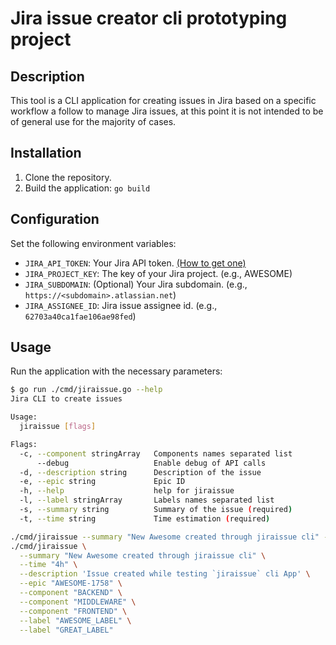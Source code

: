 # Jira issue creator cli prototyping project

## Description

This tool is a CLI application for creating issues in Jira based on a specific workflow a follow to manage Jira issues, at this point it is not intended to be of general use for the majority of cases.

## Installation
1. Clone the repository.
2. Build the application: `go build`

## Configuration
Set the following environment variables:
- `JIRA_API_TOKEN`: Your Jira API token. [(How to get one)](https://developer.atlassian.com/cloud/jira/platform/basic-auth-for-rest-apis/)
- `JIRA_PROJECT_KEY`: The key of your Jira project. (e.g., AWESOME)
- `JIRA_SUBDOMAIN`: (Optional) Your Jira subdomain. (e.g., `https://<subdomain>.atlassian.net`)
- `JIRA_ASSIGNEE_ID`: Jira issue assignee id. (e.g., `62703a40ca1fae106ae98fed`)

## Usage
Run the application with the necessary parameters:

```bash
$ go run ./cmd/jiraissue.go --help
Jira CLI to create issues

Usage:
  jiraissue [flags]

Flags:
  -c, --component stringArray   Components names separated list
      --debug                   Enable debug of API calls
  -d, --description string      Description of the issue
  -e, --epic string             Epic ID
  -h, --help                    help for jiraissue
  -l, --label stringArray       Labels names separated list
  -s, --summary string          Summary of the issue (required)
  -t, --time string             Time estimation (required)

./cmd/jiraissue --summary "New Awesome created through jiraissue cli" --time "1" --description 'Issue created while testing `jiraissue` cli App' --epic "AWESOME-1758" --component 18901 --label "AWESOME_Label"
./cmd/jiraissue \
  --summary "New Awesome created through jiraissue cli" \
  --time "4h" \
  --description 'Issue created while testing `jiraissue` cli App' \
  --epic "AWESOME-1758" \
  --component "BACKEND" \
  --component "MIDDLEWARE" \
  --component "FRONTEND" \
  --label "AWESOME_LABEL" \
  --label "GREAT_LABEL"
```
